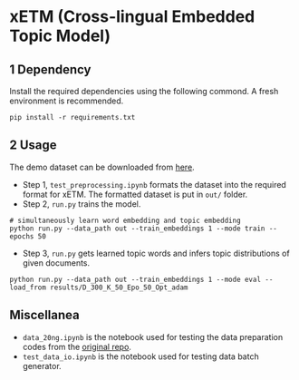 # xETM (Cross-lingual Embedded Topic Model)
## 1 Dependency
Install the required dependencies using the following commond. A fresh environment is recommended.

```
pip install -r requirements.txt
```

## 2 Usage

The demo dataset can be downloaded from [here](https://www.dropbox.com/s/6h55c58phhn2gmo/xETM-demo-dataset.zip?dl=0).

- Step 1, `test_preprocessing.ipynb` formats the dataset into the required format for xETM. The formatted dataset is put in `out/` folder.
- Step 2, `run.py` trains the model.
```
# simultaneously learn word embedding and topic embedding 
python run.py --data_path out --train_embeddings 1 --mode train --epochs 50
```
- Step 3, `run.py` gets learned topic words and infers topic distributions of given documents.
```
python run.py --data_path out --train_embeddings 1 --mode eval --load_from results/D_300_K_50_Epo_50_Opt_adam
```

## Miscellanea
- `data_20ng.ipynb` is the notebook used for testing the data preparation codes from the [original repo](https://github.com/adjidieng/ETM/blob/master/scripts/data_20ng.py).
- `test_data_io.ipynb` is the notebook used for testing data batch generator.